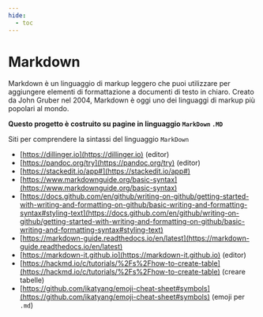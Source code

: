 ```yaml
---
hide:
  - toc
---
```


# Markdown
Markdown è un linguaggio di markup leggero che puoi utilizzare per aggiungere elementi di formattazione a documenti di testo in chiaro. Creato da John Gruber nel 2004, Markdown è oggi uno dei linguaggi di markup più popolari al mondo.

**Questo progetto è costruito su pagine in linguaggio `MarkDown` `.MD`**

Siti per comprendere la sintassi del linguaggio `MarkDown`

- [https://dillinger.io](https://dillinger.io) (editor)
- [https://pandoc.org/try](https://pandoc.org/try) (editor) 
- [https://stackedit.io/app#](https://stackedit.io/app#)   
- [https://www.markdownguide.org/basic-syntax](https://www.markdownguide.org/basic-syntax) 
- [https://docs.github.com/en/github/writing-on-github/getting-started-with-writing-and-formatting-on-github/basic-writing-and-formatting-syntax#styling-text](https://docs.github.com/en/github/writing-on-github/getting-started-with-writing-and-formatting-on-github/basic-writing-and-formatting-syntax#styling-text)  
- [https://markdown-guide.readthedocs.io/en/latest](https://markdown-guide.readthedocs.io/en/latest)  
- [https://markdown-it.github.io](https://markdown-it.github.io) (editor)
- [https://hackmd.io/c/tutorials/%2Fs%2Fhow-to-create-table](https://hackmd.io/c/tutorials/%2Fs%2Fhow-to-create-table) (creare tabelle)
- [https://github.com/ikatyang/emoji-cheat-sheet#symbols](https://github.com/ikatyang/emoji-cheat-sheet#symbols) (emoji per `.md`)





